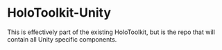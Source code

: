 # HoloToolkit-Unity
This is effectively part of the existing HoloToolkit, but is the repo that will contain all Unity specific components.
